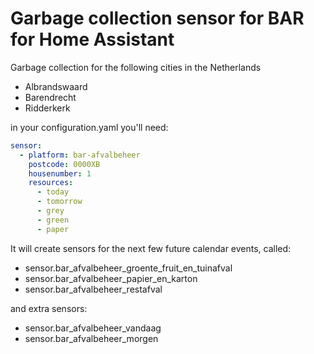 # Garbage collection sensor for BAR for Home Assistant

Garbage collection for the following cities in the Netherlands

- Albrandswaard
- Barendrecht
- Ridderkerk

in your configuration.yaml you'll need:

```yaml
sensor:
  - platform: bar-afvalbeheer
    postcode: 0000XB
    housenumber: 1
    resources:
      - today
      - tomorrow
      - grey
      - green
      - paper
```

It will create sensors for the next few future calendar events, called:

* sensor.bar_afvalbeheer_groente_fruit_en_tuinafval
* sensor.bar_afvalbeheer_papier_en_karton
* sensor.bar_afvalbeheer_restafval

and extra sensors:
* sensor.bar_afvalbeheer_vandaag
* sensor.bar_afvalbeheer_morgen


